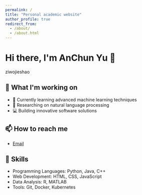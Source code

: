 ```yaml
---
permalink: /
title: "Personal academic website"
author_profile: true
redirect_from: 
  - /about/
  - /about.html
---
```


# Hi there, I'm AnChun Yu 👋

ziwojieshao

## 🔭 What I'm working on

- 🌱 Currently learning advanced machine learning techniques
- 🔬 Researching on natural language processing
- 💻 Building innovative software solutions

## 📫 How to reach me

- [Email](QQ:1830166401.@qq.com)

## 💼 Skills

- Programming Languages: Python, Java, C++
- Web Development: HTML, CSS, JavaScript
- Data Analysis: R, MATLAB
- Tools: Git, Docker, Kubernetes


